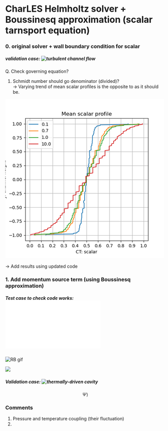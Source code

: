 # CharLES Helmholtz solver + Boussinesq approximation (scalar tarnsport equation)

### 0. original solver + wall boundary condition for scalar
##### validation case: ![turbulent channel flow](channel_flow/)

Q. Check governing equation?

1. Schmidt number should go denominator (divided)? \
-> Varying trend of mean scalar profiles is the opposite to as it should be.

![scalar trend](channel_flow/images/scalar_profile_mean.png)
    
-> Add results using updated code


### 1. Add momentum source term (using Boussinesq approximation)
##### Test case to check code works: ![Rayleigh-Benard convection](Rayleigh-Benard/README.md)
![RB gif](Rayleigh-Benard/animation.gif)

<img src="https://render.githubusercontent.com/render/math?math=e^{i \pi} = -1">


##### Validation case: ![thermally-driven cavity](cavity/)
$$\Psi \rangle $$
### Comments
1. Pressure and temperature coupling (their fluctuation)
2. 
  

